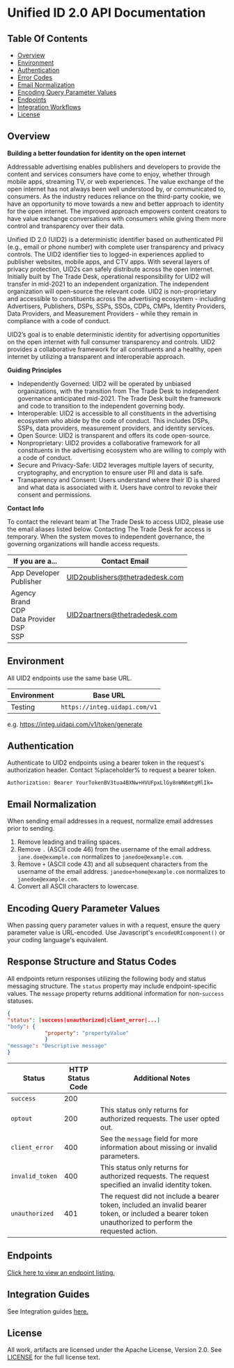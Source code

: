 # Unified ID 2.0 API Documentation

## Table Of Contents
* [Overview](#overview)
* [Environment](#environment)
* [Authentication](#authentication)
* [Error Codes](#error-codes)
* [Email Normalization](#email-normalization)
* [Encoding Query Parameter Values](#encode-query-parameter-values)
* [Endpoints](#endpoints)
* [Integration Workflows](#integration-workflows)
* [License](#license)


## Overview

**Building a better foundation for identity on the open internet**

Addressable advertising enables publishers and developers to provide the content and services consumers have come to enjoy, whether through mobile apps, streaming TV, or web experiences. The value exchange of the open internet has not always been well understood by, or communicated to, consumers. As the industry reduces reliance on the third-party cookie, we have an opportunity to move towards a new and better approach to identity for the open internet. The improved approach empowers content creators to have value exchange conversations with consumers while giving them more control and transparency over their data. 

Unified ID 2.0 (UID2) is a deterministic identifier based on authenticated PII (e.g., email or phone number) with complete user transparency and privacy controls. The UID2 identifier ties to logged-in experiences applied to publisher websites, mobile apps, and CTV apps. With several layers of privacy protection, UID2s can safely distribute across the open internet. Initially built by The Trade Desk, operational responsibility for UID2 will transfer in mid-2021 to an independent organization. The independent organization will open-source the relevant code. UID2 is non-proprietary and accessible to constituents across the advertising ecosystem - including Advertisers, Publishers, DSPs, SSPs, SSOs, CDPs, CMPs, Identity Providers, Data Providers, and Measurement Providers - while they remain in compliance with a code of conduct. 

UID2’s goal is to enable deterministic identity for advertising opportunities on the open internet with full consumer transparency and controls. UID2 provides a collaborative framework for all constituents and a healthy, open internet by utilizing a transparent and interoperable approach. 

**Guiding Principles**

+ Independently Governed: UID2 will be operated by unbiased organizations, with the transition from The Trade Desk to independent governance anticipated mid-2021. The Trade Desk built the framework and code to transition to the independent governing body. 
+ Interoperable: UID2 is accessible to all constituents in the advertising ecosystem who abide by the code of conduct. This includes DSPs, SSPs, data providers, measurement providers, and identity services. 
+ Open Source: UID2 is transparent and offers its code open-source.   
+ Nonproprietary: UID2 provides a collaborative framework for all constituents in the advertising ecosystem who are willing to comply with a code of conduct. 
+ Secure and Privacy-Safe: UID2 leverages multiple layers of security, cryptography, and encryption to ensure user PII and data is safe. 
+ Transparency and Consent: Users understand where their ID is shared and what data is associated with it. Users have control to revoke their consent and permissions. 

**Contact Info**

To contact the relevant team at The Trade Desk to access UID2, please use the email aliases listed below. Contacting The Trade Desk for access is temporary. When the system moves to independent governance, the governing organizations will handle access requests.

| If you are a... | Contact Email |
| --- | --- |
| App Developer<br>Publisher | UID2publishers@thetradedesk.com |
| Agency<br>Brand<br>CDP<br>Data Provider<br>DSP<br>SSP | UID2partners@thetradedesk.com |

## Environment 

All UID2 endpoints use the same base URL.

| Environment | Base URL |
| --- | --- |
| Testing | ```https://integ.uidapi.com/v1``` |

e.g. https://integ.uidapi.com/v1/token/generate

## Authentication

Authenticate to UID2 endpoints using a bearer token in the request's authorization header. Contact %placeholder% to request a bearer token.

```Authorization: Bearer YourTokenBV3tua4BXNw+HVUFpxLlGy8nWN6mtgMlIk=```

## Email Normalization

When sending email addresses in a request, normalize email addresses prior to sending.

1. Remove leading and trailing spaces.
2. Remove `.` (ASCII code 46) from the username of the email address. `jane.doe@example.com` normalizes to `janedoe@example.com`.
3. Remove `+` (ASCII code 43) and all subsequent characters from the username of the email address. `janedoe+home@example.com` normalizes to `janedoe@example.com`.
4. Convert all ASCII characters to lowercase.

## Encoding Query Parameter Values

When passing query parameter values in with a request, ensure the query parameter value is URL-encoded. Use Javascript's `encodeURIcomponent()` or your coding language's equivalent.

## Response Structure and Status Codes

All endpoints return responses utilizing the following body and status messaging structure. The `status` property may include endpoint-specific values. The `message` property returns additional information for non-`success` statuses.

```json
{
"status": [success|unauthorized|client_error|...]
"body": {
            "property": "propertyValue"
            }
"message": "Descriptive message"
}
```

| Status | HTTP Status Code | Additional Notes |
| --- | --- | --- |
| `success` | 200 | |
| `optout` | 200 | This status only returns for authorized requests. The user opted out. |
| `client_error` | 400 | See the `message` field for more information about missing or invalid parameters. |
| `invalid_token` | 400 | This status only returns for authorized requests. The request specified an invalid identity token. |
| `unauthorized` | 401 | The request did not include a bearer token, included an invalid bearer token, or included a bearer token unauthorized to perform the requested action. |

## Endpoints

[Click here to view an endpoint listing.](/v1/endpoints/README.md)

## Integration Guides
See Integration guides [here.](/v1/guides/README.md)

## License
All work, artifacts are licensed under the Apache License, Version 2.0. See [LICENSE](http://www.apache.org/licenses/LICENSE-2.0.txt) for the full license text.

